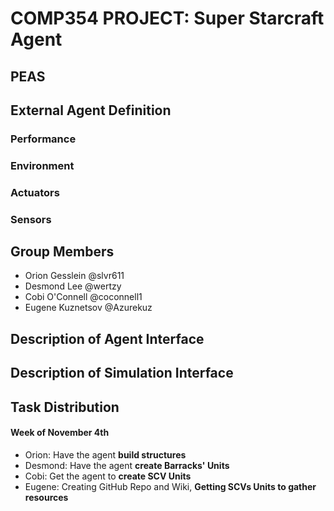 # **COMP354 PROJECT:** Super Starcraft Agent
## PEAS

## External Agent Definition

### Performance

### Environment

### Actuators

### Sensors

## Group Members
- Orion Gesslein @slvr611
- Desmond Lee @wertzy
- Cobi O'Connell @coconnell1 
- Eugene Kuznetsov @Azurekuz

## Description of Agent Interface

## Description of Simulation Interface

## Task Distribution
#### Week of November 4th
- Orion: Have the agent **build structures**
- Desmond: Have the agent **create Barracks' Units**
- Cobi: Get the agent to **create SCV Units**
- Eugene: Creating GitHub Repo and Wiki, **Getting SCVs Units to gather resources**
